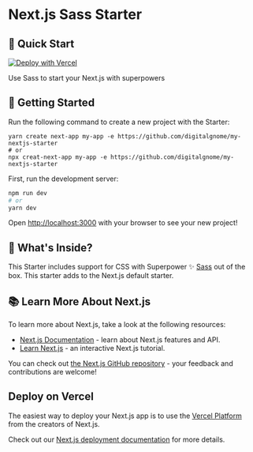 # Next.js Sass Starter

## :rocket: Quick Start
[![Deploy with Vercel](https://vercel.com/button)](https://vercel.com/new/project?template=https://github.com/digitalgnome/nextjs-sass-starter)

Use Sass to start your Next.js with superpowers

## :checkered_flag: Getting Started

Run the following command to create a new project with the Starter:
```
yarn create next-app my-app -e https://github.com/digitalgnome/my-nextjs-starter
# or
npx creat-next-app my-app -e https://github.com/digitalgnome/my-nextjs-starter
```

First, run the development server:

```bash
npm run dev
# or
yarn dev
```

Open [http://localhost:3000](http://localhost:3000) with your browser to see your new project!

## 🧐 What's Inside?
This Starter includes support for CSS with Superpower ✨ [Sass](https://sass-lang.com/) out of the box.
This starter adds to the Next.js default starter.

## :books: Learn More About Next.js

To learn more about Next.js, take a look at the following resources:

- [Next.js Documentation](https://nextjs.org/docs) - learn about Next.js features and API.
- [Learn Next.js](https://nextjs.org/learn) - an interactive Next.js tutorial.

You can check out [the Next.js GitHub repository](https://github.com/vercel/next.js/) - your feedback and contributions are welcome!

## Deploy on Vercel

The easiest way to deploy your Next.js app is to use the [Vercel Platform](https://vercel.com/) from the creators of Next.js.

Check out our [Next.js deployment documentation](https://nextjs.org/docs/deployment) for more details.
